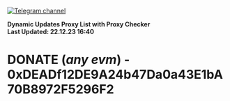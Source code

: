 [![Telegram channel](https://img.shields.io/endpoint?url=https://runkit.io/damiankrawczyk/telegram-badge/branches/master?url=https://t.me/n4z4v0d)](https://t.me/n4z4v0d) 

**Dynamic Updates Proxy List with Proxy Checker**  
**Last Updated: 22.12.23 16:40**

# DONATE (_any evm_) - 0xDEADf12DE9A24b47Da0a43E1bA70B8972F5296F2
